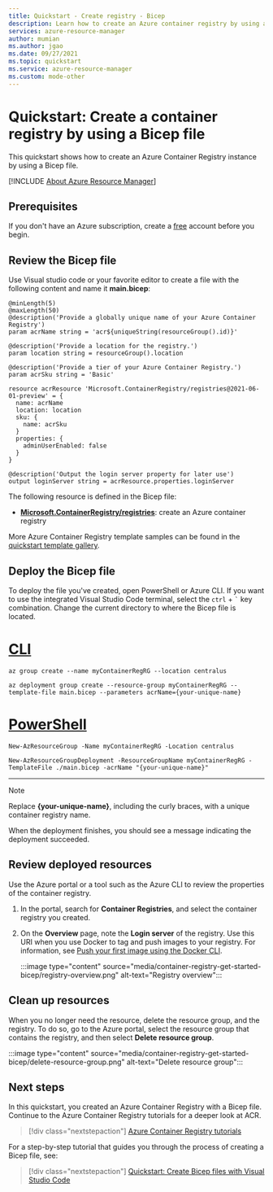 ```yaml
---
title: Quickstart - Create registry - Bicep
description: Learn how to create an Azure container registry by using a Bicep file.
services: azure-resource-manager
author: mumian
ms.author: jgao
ms.date: 09/27/2021
ms.topic: quickstart
ms.service: azure-resource-manager
ms.custom: mode-other
---
```


# Quickstart: Create a container registry by using a Bicep file

This quickstart shows how to create an Azure Container Registry instance by using a Bicep file.

[!INCLUDE [About Azure Resource Manager](../../includes/resource-manager-quickstart-bicep-introduction.md)]

## Prerequisites

If you don't have an Azure subscription, create a [free](https://azure.microsoft.com/free/) account before you begin.

## Review the Bicep file

Use Visual studio code or your favorite editor to create a file with the following content and name it **main.bicep**:

```bicep
@minLength(5)
@maxLength(50)
@description('Provide a globally unique name of your Azure Container Registry')
param acrName string = 'acr${uniqueString(resourceGroup().id)}'

@description('Provide a location for the registry.')
param location string = resourceGroup().location

@description('Provide a tier of your Azure Container Registry.')
param acrSku string = 'Basic'

resource acrResource 'Microsoft.ContainerRegistry/registries@2021-06-01-preview' = {
  name: acrName
  location: location
  sku: {
    name: acrSku
  }
  properties: {
    adminUserEnabled: false
  }
}

@description('Output the login server property for later use')
output loginServer string = acrResource.properties.loginServer

```

The following resource is defined in the Bicep file:

* **[Microsoft.ContainerRegistry/registries](/azure/templates/microsoft.containerregistry/registries)**: create an Azure container registry

More Azure Container Registry template samples can be found in the [quickstart template gallery](https://azure.microsoft.com/resources/templates/?resourceType=Microsoft.Containerregistry&pageNumber=1&sort=Popular).

## Deploy the Bicep file

To deploy the file you've created, open PowerShell or Azure CLI. If you want to use the integrated Visual Studio Code terminal, select the `ctrl` + ```` ` ```` key combination. Change the current directory to where the Bicep file is located.

# [CLI](#tab/CLI)

```azurecli
az group create --name myContainerRegRG --location centralus

az deployment group create --resource-group myContainerRegRG --template-file main.bicep --parameters acrName={your-unique-name}
```

# [PowerShell](#tab/PowerShell)

```azurepowershell
New-AzResourceGroup -Name myContainerRegRG -Location centralus

New-AzResourceGroupDeployment -ResourceGroupName myContainerRegRG -TemplateFile ./main.bicep -acrName "{your-unique-name}"
```

---

> [!NOTE]
> Replace **{your-unique-name}**, including the curly braces, with a unique container registry name.

When the deployment finishes, you should see a message indicating the deployment succeeded.

## Review deployed resources

Use the Azure portal or a tool such as the Azure CLI to review the properties of the container registry.

1. In the portal, search for **Container Registries**, and select the container registry you created.

1. On the **Overview** page, note the **Login server** of the registry. Use this URI when you use Docker to tag and push images to your registry. For information, see [Push your first image using the Docker CLI](container-registry-get-started-docker-cli.md).

    :::image type="content" source="media/container-registry-get-started-bicep/registry-overview.png" alt-text="Registry overview":::

## Clean up resources

When you no longer need the resource, delete the resource group, and the registry. To do so, go to the Azure portal, select the resource group that contains the registry, and then select **Delete resource group**.

:::image type="content" source="media/container-registry-get-started-bicep/delete-resource-group.png" alt-text="Delete resource group":::

## Next steps

In this quickstart, you created an Azure Container Registry with a Bicep file. Continue to the Azure Container Registry tutorials for a deeper look at ACR.

> [!div class="nextstepaction"]
> [Azure Container Registry tutorials](container-registry-tutorial-prepare-registry.md)

For a step-by-step tutorial that guides you through the process of creating a Bicep file, see:

> [!div class="nextstepaction"]
> [Quickstart: Create Bicep files with Visual Studio Code](../azure-resource-manager/bicep/quickstart-create-bicep-use-visual-studio-code.md)
